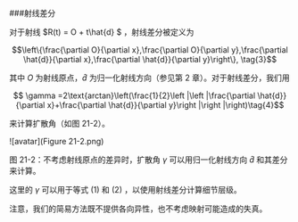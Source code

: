 ###射线差分

对于射线 $R(t) = O + t\hat{d} $ ，射线差分被定义为

$$\left\{\frac{\partial O}{\partial x},\frac{\partial O}{\partial y},\frac{\partial \hat{d}}{\partial x},\frac{\partial \hat{d}}{\partial y}\right\}, \tag{3}$$

其中 $O$ 为射线原点，$\hat{d}$ 为归一化射线方向（参见第 2 章）。对于射线差分，我们用

$$ \gamma =2\text{arctan}\left(\frac{1}{2}\left |\left |\frac{\partial \hat{d}}{\partial x}+\frac{\partial \hat{d}}{\partial y}\right |\right |\right)\tag{4}$$

来计算扩散角（如图 21-2）。

![avatar](Figure 21-2.png)

图 21-2：不考虑射线原点的差异时，扩散角 $\gamma$ 可以用归一化射线方向 $\hat{d}$ 和其差分来计算。

这里的 $\gamma$ 可以用于等式 $(1)$ 和 $(2)$ ，以使用射线差分计算细节层级。

注意，我们的简易方法既不提供各向异性，也不考虑映射可能造成的失真。

